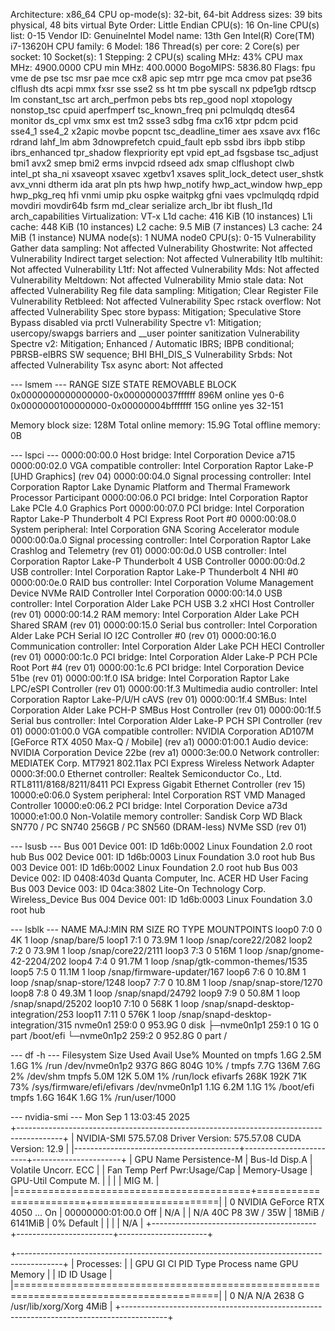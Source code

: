 Architecture:                            x86_64
CPU op-mode(s):                          32-bit, 64-bit
Address sizes:                           39 bits physical, 48 bits virtual
Byte Order:                              Little Endian
CPU(s):                                  16
On-line CPU(s) list:                     0-15
Vendor ID:                               GenuineIntel
Model name:                              13th Gen Intel(R) Core(TM) i7-13620H
CPU family:                              6
Model:                                   186
Thread(s) per core:                      2
Core(s) per socket:                      10
Socket(s):                               1
Stepping:                                2
CPU(s) scaling MHz:                      43%
CPU max MHz:                             4900.0000
CPU min MHz:                             400.0000
BogoMIPS:                                5836.80
Flags:                                   fpu vme de pse tsc msr pae mce cx8 apic sep mtrr pge mca cmov pat pse36 clflush dts acpi mmx fxsr sse sse2 ss ht tm pbe syscall nx pdpe1gb rdtscp lm constant_tsc art arch_perfmon pebs bts rep_good nopl xtopology nonstop_tsc cpuid aperfmperf tsc_known_freq pni pclmulqdq dtes64 monitor ds_cpl vmx smx est tm2 ssse3 sdbg fma cx16 xtpr pdcm pcid sse4_1 sse4_2 x2apic movbe popcnt tsc_deadline_timer aes xsave avx f16c rdrand lahf_lm abm 3dnowprefetch cpuid_fault epb ssbd ibrs ibpb stibp ibrs_enhanced tpr_shadow flexpriority ept vpid ept_ad fsgsbase tsc_adjust bmi1 avx2 smep bmi2 erms invpcid rdseed adx smap clflushopt clwb intel_pt sha_ni xsaveopt xsavec xgetbv1 xsaves split_lock_detect user_shstk avx_vnni dtherm ida arat pln pts hwp hwp_notify hwp_act_window hwp_epp hwp_pkg_req hfi vnmi umip pku ospke waitpkg gfni vaes vpclmulqdq rdpid movdiri movdir64b fsrm md_clear serialize arch_lbr ibt flush_l1d arch_capabilities
Virtualization:                          VT-x
L1d cache:                               416 KiB (10 instances)
L1i cache:                               448 KiB (10 instances)
L2 cache:                                9.5 MiB (7 instances)
L3 cache:                                24 MiB (1 instance)
NUMA node(s):                            1
NUMA node0 CPU(s):                       0-15
Vulnerability Gather data sampling:      Not affected
Vulnerability Ghostwrite:                Not affected
Vulnerability Indirect target selection: Not affected
Vulnerability Itlb multihit:             Not affected
Vulnerability L1tf:                      Not affected
Vulnerability Mds:                       Not affected
Vulnerability Meltdown:                  Not affected
Vulnerability Mmio stale data:           Not affected
Vulnerability Reg file data sampling:    Mitigation; Clear Register File
Vulnerability Retbleed:                  Not affected
Vulnerability Spec rstack overflow:      Not affected
Vulnerability Spec store bypass:         Mitigation; Speculative Store Bypass disabled via prctl
Vulnerability Spectre v1:                Mitigation; usercopy/swapgs barriers and __user pointer sanitization
Vulnerability Spectre v2:                Mitigation; Enhanced / Automatic IBRS; IBPB conditional; PBRSB-eIBRS SW sequence; BHI BHI_DIS_S
Vulnerability Srbds:                     Not affected
Vulnerability Tsx async abort:           Not affected

--- lsmem ---
RANGE                                  SIZE  STATE REMOVABLE  BLOCK
0x0000000000000000-0x0000000037ffffff  896M online       yes    0-6
0x0000000100000000-0x00000004bfffffff   15G online       yes 32-151

Memory block size:       128M
Total online memory:    15.9G
Total offline memory:      0B

--- lspci ---
0000:00:00.0 Host bridge: Intel Corporation Device a715
0000:00:02.0 VGA compatible controller: Intel Corporation Raptor Lake-P [UHD Graphics] (rev 04)
0000:00:04.0 Signal processing controller: Intel Corporation Raptor Lake Dynamic Platform and Thermal Framework Processor Participant
0000:00:06.0 PCI bridge: Intel Corporation Raptor Lake PCIe 4.0 Graphics Port
0000:00:07.0 PCI bridge: Intel Corporation Raptor Lake-P Thunderbolt 4 PCI Express Root Port #0
0000:00:08.0 System peripheral: Intel Corporation GNA Scoring Accelerator module
0000:00:0a.0 Signal processing controller: Intel Corporation Raptor Lake Crashlog and Telemetry (rev 01)
0000:00:0d.0 USB controller: Intel Corporation Raptor Lake-P Thunderbolt 4 USB Controller
0000:00:0d.2 USB controller: Intel Corporation Raptor Lake-P Thunderbolt 4 NHI #0
0000:00:0e.0 RAID bus controller: Intel Corporation Volume Management Device NVMe RAID Controller Intel Corporation
0000:00:14.0 USB controller: Intel Corporation Alder Lake PCH USB 3.2 xHCI Host Controller (rev 01)
0000:00:14.2 RAM memory: Intel Corporation Alder Lake PCH Shared SRAM (rev 01)
0000:00:15.0 Serial bus controller: Intel Corporation Alder Lake PCH Serial IO I2C Controller #0 (rev 01)
0000:00:16.0 Communication controller: Intel Corporation Alder Lake PCH HECI Controller (rev 01)
0000:00:1c.0 PCI bridge: Intel Corporation Alder Lake-P PCH PCIe Root Port #4 (rev 01)
0000:00:1c.6 PCI bridge: Intel Corporation Device 51be (rev 01)
0000:00:1f.0 ISA bridge: Intel Corporation Raptor Lake LPC/eSPI Controller (rev 01)
0000:00:1f.3 Multimedia audio controller: Intel Corporation Raptor Lake-P/U/H cAVS (rev 01)
0000:00:1f.4 SMBus: Intel Corporation Alder Lake PCH-P SMBus Host Controller (rev 01)
0000:00:1f.5 Serial bus controller: Intel Corporation Alder Lake-P PCH SPI Controller (rev 01)
0000:01:00.0 VGA compatible controller: NVIDIA Corporation AD107M [GeForce RTX 4050 Max-Q / Mobile] (rev a1)
0000:01:00.1 Audio device: NVIDIA Corporation Device 22be (rev a1)
0000:3e:00.0 Network controller: MEDIATEK Corp. MT7921 802.11ax PCI Express Wireless Network Adapter
0000:3f:00.0 Ethernet controller: Realtek Semiconductor Co., Ltd. RTL8111/8168/8211/8411 PCI Express Gigabit Ethernet Controller (rev 15)
10000:e0:06.0 System peripheral: Intel Corporation RST VMD Managed Controller
10000:e0:06.2 PCI bridge: Intel Corporation Device a73d
10000:e1:00.0 Non-Volatile memory controller: Sandisk Corp WD Black SN770 / PC SN740 256GB / PC SN560 (DRAM-less) NVMe SSD (rev 01)

--- lsusb ---
Bus 001 Device 001: ID 1d6b:0002 Linux Foundation 2.0 root hub
Bus 002 Device 001: ID 1d6b:0003 Linux Foundation 3.0 root hub
Bus 003 Device 001: ID 1d6b:0002 Linux Foundation 2.0 root hub
Bus 003 Device 002: ID 0408:403d Quanta Computer, Inc. ACER HD User Facing
Bus 003 Device 003: ID 04ca:3802 Lite-On Technology Corp. Wireless_Device
Bus 004 Device 001: ID 1d6b:0003 Linux Foundation 3.0 root hub

--- lsblk ---
NAME        MAJ:MIN RM   SIZE RO TYPE MOUNTPOINTS
loop0         7:0    0     4K  1 loop /snap/bare/5
loop1         7:1    0  73.9M  1 loop /snap/core22/2082
loop2         7:2    0  73.9M  1 loop /snap/core22/2111
loop3         7:3    0   516M  1 loop /snap/gnome-42-2204/202
loop4         7:4    0  91.7M  1 loop /snap/gtk-common-themes/1535
loop5         7:5    0  11.1M  1 loop /snap/firmware-updater/167
loop6         7:6    0  10.8M  1 loop /snap/snap-store/1248
loop7         7:7    0  10.8M  1 loop /snap/snap-store/1270
loop8         7:8    0  49.3M  1 loop /snap/snapd/24792
loop9         7:9    0  50.8M  1 loop /snap/snapd/25202
loop10        7:10   0   568K  1 loop /snap/snapd-desktop-integration/253
loop11        7:11   0   576K  1 loop /snap/snapd-desktop-integration/315
nvme0n1     259:0    0 953.9G  0 disk 
├─nvme0n1p1 259:1    0     1G  0 part /boot/efi
└─nvme0n1p2 259:2    0 952.8G  0 part /

--- df -h ---
Filesystem      Size  Used Avail Use% Mounted on
tmpfs           1.6G  2.5M  1.6G   1% /run
/dev/nvme0n1p2  937G   86G  804G  10% /
tmpfs           7.7G  136M  7.6G   2% /dev/shm
tmpfs           5.0M   12K  5.0M   1% /run/lock
efivarfs        268K  192K   71K  73% /sys/firmware/efi/efivars
/dev/nvme0n1p1  1.1G  6.2M  1.1G   1% /boot/efi
tmpfs           1.6G  164K  1.6G   1% /run/user/1000

--- nvidia-smi ---
Mon Sep  1 13:03:45 2025       
+-----------------------------------------------------------------------------------------+
| NVIDIA-SMI 575.57.08              Driver Version: 575.57.08      CUDA Version: 12.9     |
|-----------------------------------------+------------------------+----------------------+
| GPU  Name                 Persistence-M | Bus-Id          Disp.A | Volatile Uncorr. ECC |
| Fan  Temp   Perf          Pwr:Usage/Cap |           Memory-Usage | GPU-Util  Compute M. |
|                                         |                        |               MIG M. |
|=========================================+========================+======================|
|   0  NVIDIA GeForce RTX 4050 ...    On  |   00000000:01:00.0 Off |                  N/A |
| N/A   40C    P8              3W /   35W |      18MiB /   6141MiB |      0%      Default |
|                                         |                        |                  N/A |
+-----------------------------------------+------------------------+----------------------+
                                                                                         
+-----------------------------------------------------------------------------------------+
| Processes:                                                                              |
|  GPU   GI   CI              PID   Type   Process name                        GPU Memory |
|        ID   ID                                                               Usage      |
|=========================================================================================|
|    0   N/A  N/A            2638      G   /usr/lib/xorg/Xorg                        4MiB |
+-----------------------------------------------------------------------------------------+
